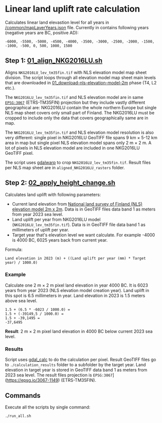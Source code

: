 # Linear land uplift rate calculation

Calculates linear land elevastion level for all years in [/common/mapLayerYears.json](../../common/mapLayerYears.json) file. Currently in contains following years (negative years are BC, positive AD):

```
-6000, -5500, -5000, -4500, -4000, -3500, -3000, -2500, -2000, -1500, -1000, -500, 0, 500, 1000, 1500
```

## Step 1: [01_align_NKG2016LU.sh](./01_align_NKG2016LU.sh)

Aligns `NKG2016LU_lev_tm35fin.tif` with NLS elevation model map sheet division. The script loops through all elevation model map sheet main levels that are downloaded in [01_download-nls-elevation-model-2m](../../01_download-nls-elevation-model-2m/README.md) phase (T4, L2 etc.).

The `NKG2016LU_lev_tm35fin.tif` and NLS elevation model are in same [`EPSG:3067`](https://epsg.io/3067-1149) (ETRS-TM35FIN) projection but they include vastly different geographical are: NKG2016LU contain the whole northern Europe but single NLS map sheet covers only small part of Finland. The NKG2016LU must be cropped to include only the data that covers geographically same are in map.

The `NKG2016LU_lev_tm35fin.tif` and NLS elevation model resolution is also very different: single pixel in NKG2016LU GeoTIFF file spans 9 km × 5-12 km area in map but single pixel NLS elevation model spans only 2 m × 2 m. A lot of pixels in NLS elevation model are included in one NKG2016LU GeoTIFF pixel.

The script uses [gdalwarp](https://gdal.org/en/stable/programs/gdalwarp.html) to crop `NKG2016LU_lev_tm35fin.tif`. Result files per NLS map sheet are in `aligned_NKG2016LU_rasters` folder.

## Step 2: [02_apply_height_change.sh](./02_apply_height_change.sh)

Calculates land uplift with following parameters:

- Current land elevation from [National land survey of Finland (NLS) elevation model 2m x 2m](https://www.maanmittauslaitos.fi/en/maps-and-spatial-data/datasets-and-interfaces/product-descriptions/elevation-model-2-m). Data is in GeoTIFF files data band 1 as meters from year 2023 sea level.
- Land uplift per year from NKG2016LU model (`NKG2016LU_lev_tm35fin.tif`). Data is in GeoTIFF file data band 1 as millimeters of uplift per year.
- Target year that's elevation level we want calculate. For example -4000 is 4000 BC, 6025 years back from current year.

Formula:

```
Land elevation in 2023 (m) + ((Land uplift per year (mm) * Target year) / 1000.0)
```

### Example

Calculate one 2 m × 2 m pixel land elevation in year 4000 BC. It is 6023 years from year 2023 (NLS elevation model creation year). Land uplift in this spot is 6.5 millimeters in year. Land elevation in 2023 is 1.5 meters above sea level.

```
1.5 + (6.5 * -6023 / 1000.0) =
1.5 + (-39149,5 / 1000.0) =
1.5 + -39,1495 =
-37,6495
```

**Result**: 2 m × 2 m pixel land elevation in 4000 BC below current 2023 sea level.

### Results

Script uses [gdal_calc](https://gdal.org/en/stable/programs/gdal_calc.html) to do the calculation per pixel. Result GeoTIFF files go to `./calculation_results` folder to a subfolder by the target year. Land elevation in target year is stored in GeoTIFF data band 1 as meters from 2023 sea level. The result files projection is `EPSG:3067`](https://epsg.io/3067-1149) (ETRS-TM35FIN).

## Commands

Execute all the scripts by single command:

```bash
./run_all.sh
```
